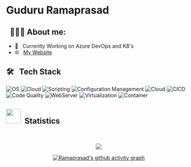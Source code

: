 # Guduru Ramaprasad 

## &nbsp; 👨🏻‍💻 About me:

- 🌱 &nbsp; Currently Working on Azure DevOps and K8's
- 🌐 &nbsp; [My Website](https://softwarekuli.github.io/)



## 🛠 &nbsp; Tech Stack
![OS](https://img.shields.io/badge/Operating%20Systems-Linux%20%7C%20Windows-red)
![Cloud](https://img.shields.io/badge/Cloud%20Platform-AWS%20%7C%20Azure-blue)
![Scripting](https://img.shields.io/badge/Scripting-PowerShell%20%7C%20Bash-lemon)
![Configuration Management](https://img.shields.io/badge/Configuration%20Management-Ansible-black)
![Cloud](https://img.shields.io/badge/IAAC-Terraform%20%7C%20Bicep-teal)
![CICD](https://img.shields.io/badge/CICD-Jenkins%20%7C%20Azure%20DevOps-yellow)
![Code Quality](https://img.shields.io/badge/Code%20Analysis-SonarQube/Cloud-teal)
![WebServer](https://img.shields.io/badge/Webserver-Apache%20Server%20%7C%20Nginx-violet)
![Virtualization](https://img.shields.io/badge/Virtualization-Vagrant-skyblue) 
![Container](https://img.shields.io/badge/Containerization-Docker%20%7C%20K8s-blue)



## <img src="https://raw.githubusercontent.com/Ashutosh00710/github-readme-activity-graph/42ef9eee568769795fe6fe7d8d1b1259cda8d773/asset/logo.svg" width="40px"> &nbsp;Statistics 


<br/> 

<div align="center">

  ![](https://github-readme-streak-stats.herokuapp.com/?user=zs-ramaprasad&theme=dark&dates=33C4FF)
  
[![Ramaprasad's github activity graph](https://github-readme-activity-graph.vercel.app/graph?username=zs-ramaprasad&theme=react-dark)](https://github.com/zs-ramaprasad/github-readme-activity-graph)

</div>
